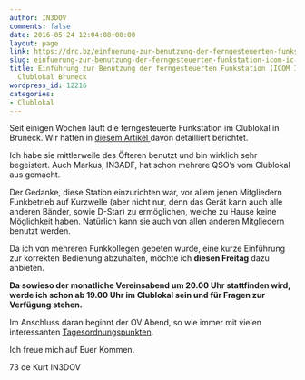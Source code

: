 ```yaml
---
author: IN3DOV
comments: false
date: 2016-05-24 12:04:08+00:00
layout: page
link: https://drc.bz/einfuerung-zur-benutzung-der-ferngesteuerten-funkstation-icom-ic-7100-im-clublokal-bruneck/
slug: einfuerung-zur-benutzung-der-ferngesteuerten-funkstation-icom-ic-7100-im-clublokal-bruneck
title: Einführung zur Benutzung der ferngesteuerten Funkstation (ICOM IC 7100) im
  Clublokal Bruneck
wordpress_id: 12216
categories:
- Clublokal
---
```


Seit einigen Wochen läuft die ferngesteuerte Funkstation im Clublokal in Bruneck. Wir hatten in [diesem Artikel ](https://drc.bz/ferngesteuerte-funkstation-im-clublokal-bruneck/)davon detailliert berichtet.




Ich habe sie mittlerweile des Öfteren benutzt und bin wirklich sehr begeistert. Auch Markus, IN3ADF, hat schon mehrere QSO’s vom Clublokal aus gemacht.




Der Gedanke, diese Station einzurichten war, vor allem jenen Mitgliedern Funkbetrieb auf Kurzwelle (aber nicht nur, denn das Gerät kann auch alle anderen Bänder, sowie D-Star) zu ermöglichen, welche zu Hause keine Möglichkeit haben. Natürlich kann sie auch von allen anderen Mitgliedern benutzt werden.




Da ich von mehreren Funkkollegen gebeten wurde, eine kurze Einführung zur korrekten Bedienung abzuhalten, möchte ich **diesen Freitag** dazu anbieten.




**Da sowieso der monatliche Vereinsabend um 20.00 Uhr stattfinden wird, werde ich schon ab 19.00 Uhr im Clublokal sein und für Fragen zur Verfügung stehen.**




Im Anschluss daran beginnt der OV Abend, so wie immer mit vielen interessanten [Tagesordnungspunkten](https://drc.bz/tagesordnungspunkte-fur-ov-abend/).




Ich freue mich auf Euer Kommen.




73 de Kurt IN3DOV

